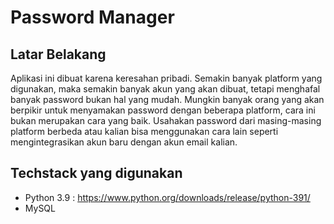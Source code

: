 # Password Manager

## Latar Belakang
Aplikasi ini dibuat karena keresahan pribadi. Semakin banyak platform yang digunakan, maka
semakin banyak akun yang akan dibuat, tetapi menghafal banyak password bukan hal yang mudah.
Mungkin banyak orang yang akan berpikir untuk menyamakan password dengan beberapa platform, 
cara ini bukan merupakan cara yang baik. Usahakan password dari masing-masing platform berbeda
atau kalian bisa menggunakan cara lain seperti mengintegrasikan akun baru dengan akun email kalian.

## Techstack yang digunakan
- Python 3.9 : https://www.python.org/downloads/release/python-391/
- MySQL